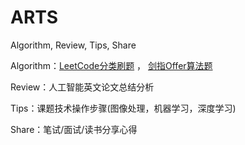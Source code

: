 # ARTS

Algorithm, Review, Tips, Share

Algorithm：[LeetCode分类刷题](https://github.com/zengdiqing1994/ARTS/blob/master/Algorithm.md)  ，  [剑指Offer算法题](https://github.com/zengdiqing1994/ARTS/blob/master/%E5%89%91%E6%8C%87offer.md)

Review：人工智能英文论文总结分析

Tips：课题技术操作步骤(图像处理，机器学习，深度学习)

Share：笔试/面试/读书分享心得
